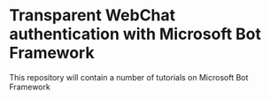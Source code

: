 
# Transparent WebChat authentication with Microsoft Bot Framework
This repository will contain a number of tutorials on Microsoft Bot Framework
